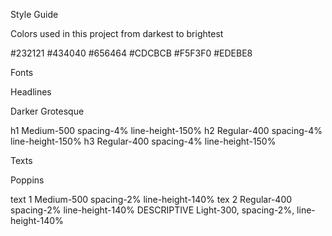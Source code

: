 Style Guide

Colors used in this project from darkest to brightest

#232121
#434040
#656464
#CDCBCB
#F5F3F0
#EDEBE8

Fonts

Headlines 

Darker Grotesque

h1 Medium-500 spacing-4% line-height-150%
h2 Regular-400 spacing-4% line-height-150%
h3 Regular-400 spacing-4% line-height-150%

Texts

Poppins

text 1 Medium-500 spacing-2% line-height-140%
tex 2 Regular-400 spacing-2% line-height-140%
DESCRIPTIVE Light-300, spacing-2%, line-height-140%
